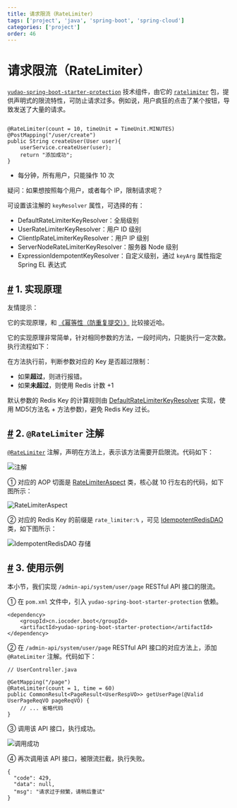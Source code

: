 ```yaml
---
title: 请求限流（RateLimiter）
tags: ['project', 'java', 'spring-boot', 'spring-cloud']
categories: ['project']
order: 46
---
```

# 请求限流（RateLimiter）

[`yudao-spring-boot-starter-protection`](https://github.com/YunaiV/ruoyi-vue-pro/blob/master/yudao-framework/yudao-spring-boot-starter-protection/) 技术组件，由它的 [`ratelimiter`](https://github.com/YunaiV/ruoyi-vue-pro/blob/master/yudao-framework/yudao-spring-boot-starter-protection/src/main/java/cn/iocoder/yudao/framework/ratelimiter/) 包，提供声明式的限流特性，可防止请求过多。例如说，用户疯狂的点击了某个按钮，导致发送了大量的请求。


```

@RateLimiter(count = 10, timeUnit = TimeUnit.MINUTES)
@PostMapping("/user/create")
public String createUser(User user){
    userService.createUser(user);
    return "添加成功";
}

```
* 每分钟，所有用户，只能操作 10 次

 疑问：如果想按照每个用户，或者每个 IP，限制请求呢？

 可设置该注解的 `keyResolver` 属性，可选择的有：

 * DefaultRateLimiterKeyResolver：全局级别
* UserRateLimiterKeyResolver：用户 ID 级别
* ClientIpRateLimiterKeyResolver：用户 IP 级别
* ServerNodeRateLimiterKeyResolver：服务器 Node 级别
* ExpressionIdempotentKeyResolver：自定义级别，通过 `keyArg` 属性指定 Spring EL 表达式
 ## [#](#_1-实现原理) 1. 实现原理

 友情提示：

 它的实现原理，和 [《幂等性（防重复提交）》](/idempotent/) 比较接近哈。

 它的实现原理非常简单，针对相同参数的方法，一段时间内，只能执行一定次数。执行流程如下：

 在方法执行前，判断参数对应的 Key 是否超过限制：

 * 如果**超过**，则进行报错。
* 如果**未超过**，则使用 Redis 计数 +1

 默认参数的 Redis Key 的计算规则由 [DefaultRateLimiterKeyResolver](https://github.com/YunaiV/ruoyi-vue-pro/blob/master/yudao-framework/yudao-spring-boot-starter-protection/src/main/java/cn/iocoder/yudao/framework/ratelimiter/core/keyresolver/impl/DefaultRateLimiterKeyResolver.java) 实现，使用 MD5(方法名 + 方法参数)，避免 Redis Key 过长。

 ## [#](#_2-ratelimiter-注解) 2. `@RateLimiter` 注解

 [`@RateLimiter`](https://github.com/YunaiV/ruoyi-vue-pro/blob/master/yudao-framework/yudao-spring-boot-starter-protection/src/main/java/cn/iocoder/yudao/framework/ratelimiter/core/annotation/RateLimiter.java) 注解，声明在方法上，表示该方法需要开启限流。代码如下：

 ![ 注解](https://doc.iocoder.cn/img/%E5%90%8E%E7%AB%AF%E6%89%8B%E5%86%8C/%E8%AF%B7%E6%B1%82%E9%99%90%E6%B5%81/%E6%B3%A8%E8%A7%A3.png)

 ① 对应的 AOP 切面是 [RateLimiterAspect](https://github.com/YunaiV/ruoyi-vue-pro/blob/master/yudao-framework/yudao-spring-boot-starter-protection/src/main/java/cn/iocoder/yudao/framework/ratelimiter/core/aop/RateLimiterAspect.java) 类，核心就 10 行左右的代码，如下图所示：

 ![RateLimiterAspect](https://doc.iocoder.cn/img/%E5%90%8E%E7%AB%AF%E6%89%8B%E5%86%8C/%E8%AF%B7%E6%B1%82%E9%99%90%E6%B5%81/RateLimiterAspect.png)

 ② 对应的 Redis Key 的前缀是 `rate_limiter:%` ，可见 [IdempotentRedisDAO](https://github.com/YunaiV/ruoyi-vue-pro/blob/master/yudao-framework/yudao-spring-boot-starter-protection/src/main/java/cn/iocoder/yudao/framework/ratelimiter/core/redis/RateLimiterRedisDAO.java) 类，如下图所示：

 ![IdempotentRedisDAO 存储](https://doc.iocoder.cn/img/%E5%90%8E%E7%AB%AF%E6%89%8B%E5%86%8C/%E8%AF%B7%E6%B1%82%E9%99%90%E6%B5%81/IdempotentRedisDAO.png)

 ## [#](#_3-使用示例) 3. 使用示例

 本小节，我们实现 `/admin-api/system/user/page` RESTful API 接口的限流。

 ① 在 `pom.xml` 文件中，引入 `yudao-spring-boot-starter-protection` 依赖。


```
<dependency>
    <groupId>cn.iocoder.boot</groupId>
    <artifactId>yudao-spring-boot-starter-protection</artifactId>
</dependency>

```
② 在 `/admin-api/system/user/page` RESTful API 接口的对应方法上，添加 `@RateLimiter` 注解。代码如下：


```
// UserController.java

@GetMapping("/page")
@RateLimiter(count = 1, time = 60)
public CommonResult<PageResult<UserRespVO>> getUserPage(@Valid UserPageReqVO pageReqVO) {
    // ... 省略代码
}

```
③ 调用该 API 接口，执行成功。

 ![调用成功](https://doc.iocoder.cn/img/%E5%90%8E%E7%AB%AF%E6%89%8B%E5%86%8C/%E8%AF%B7%E6%B1%82%E9%99%90%E6%B5%81/%E6%A1%88%E4%BE%8B.png)

 ④ 再次调用该 API 接口，被限流拦截，执行失败。


```
{
  "code": 429,
  "data": null,
  "msg": "请求过于频繁，请稍后重试"
}

```
